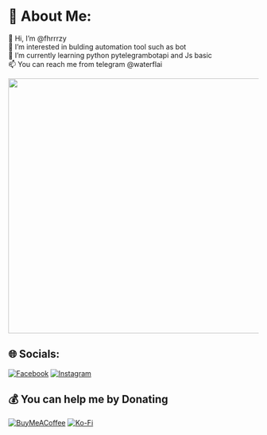 # 💫 About Me:
👋 Hi, I’m @fhrrrzy<br>👀 I’m interested in bulding automation tool such as bot<br>🌱 I’m currently learning python pytelegrambotapi and Js basic<br>📫 You can reach me from telegram @waterflai

<img src="https://media.tenor.com/ShqRkUv63pAAAAAd/cat-vibing-vibing-cat.gif" width="512px"/>


## 🌐 Socials:
[![Facebook](https://img.shields.io/badge/Facebook-%231877F2.svg?logo=Facebook&logoColor=white)](https://facebook.com/fahrurrozyantis) [![Instagram](https://img.shields.io/badge/Instagram-%23E4405F.svg?logo=Instagram&logoColor=white)](https://instagram.com/fhrrrzy___) 


  ## 💰 You can help me by Donating
  [![BuyMeACoffee](https://img.shields.io/badge/Buy%20Me%20a%20Coffee-ffdd00?style=for-the-badge&logo=buy-me-a-coffee&logoColor=black)](https://buymeacoffee.com/antis) [![Ko-Fi](https://img.shields.io/badge/Ko--fi-F16061?style=for-the-badge&logo=ko-fi&logoColor=white)](https://ko-fi.com/antis) 

 
